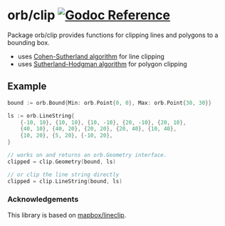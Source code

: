 # orb/clip [![Godoc Reference](https://godoc.org/github.com/paulmach/orb/clip?status.svg)](https://godoc.org/github.com/paulmach/orb/clip)

Package orb/clip provides functions for clipping lines and polygons to a bounding box.

-   uses [Cohen-Sutherland algorithm](https://en.wikipedia.org/wiki/Cohen%E2%80%93Sutherland_algorithm) for line clipping
-   uses [Sutherland-Hodgman algorithm](https://en.wikipedia.org/wiki/Sutherland%E2%80%93Hodgman_algorithm) for polygon clipping

## Example

```go
bound := orb.Bound{Min: orb.Point{0, 0}, Max: orb.Point{30, 30}}

ls := orb.LineString{
    {-10, 10}, {10, 10}, {10, -10}, {20, -10}, {20, 10},
    {40, 10}, {40, 20}, {20, 20}, {20, 40}, {10, 40},
    {10, 20}, {5, 20}, {-10, 20},
}

// works on and returns an orb.Geometry interface.
clipped = clip.Geometry(bound, ls)

// or clip the line string directly
clipped = clip.LineString(bound, ls)
```

### Acknowledgements

This library is based on [mapbox/lineclip](https://github.com/mapbox/lineclip).
